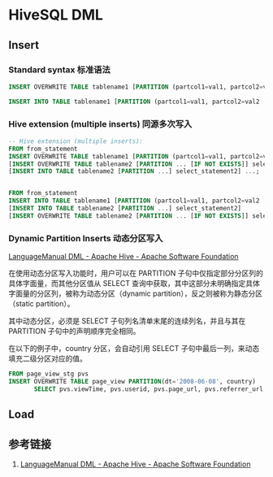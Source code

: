# HiveSQL DML


## Insert

### Standard syntax 标准语法

```sql
INSERT OVERWRITE TABLE tablename1 [PARTITION (partcol1=val1, partcol2=val2 ...) [IF NOT EXISTS]] select_statement1 FROM from_statement;

INSERT INTO TABLE tablename1 [PARTITION (partcol1=val1, partcol2=val2 ...)] select_statement1 FROM from_statement;
```


### Hive extension (multiple inserts) 同源多次写入

```sql
-- Hive extension (multiple inserts):
FROM from_statement
INSERT OVERWRITE TABLE tablename1 [PARTITION (partcol1=val1, partcol2=val2 ...) [IF NOT EXISTS]] select_statement1
[INSERT OVERWRITE TABLE tablename2 [PARTITION ... [IF NOT EXISTS]] select_statement2]
[INSERT INTO TABLE tablename2 [PARTITION ...] select_statement2] ...;


FROM from_statement
INSERT INTO TABLE tablename1 [PARTITION (partcol1=val1, partcol2=val2 ...)] select_statement1
[INSERT INTO TABLE tablename2 [PARTITION ...] select_statement2]
[INSERT OVERWRITE TABLE tablename2 [PARTITION ... [IF NOT EXISTS]] select_statement2] ...;
```


### Dynamic Partition Inserts 动态分区写入


[LanguageManual DML - Apache Hive - Apache Software Foundation](https://cwiki.apache.org/confluence/display/Hive/LanguageManual+DML#LanguageManualDML-DynamicPartitionInserts)

在使用动态分区写入功能时，用户可以在 PARTITION 子句中仅指定部分分区列的具体字面量，而其他分区值从 SELECT 查询中获取，其中这部分未明确指定具体字面量的分区列，被称为动态分区（dynamic partition），反之则被称为静态分区（static partition）。

其中动态分区，必须是 SELECT 子句列名清单末尾的连续列名，并且与其在 PARTITION 子句中的声明顺序完全相同。


在以下的例子中，country 分区，会自动引用 SELECT 子句中最后一列，来动态填充二级分区对应的值。
```sql
FROM page_view_stg pvs
INSERT OVERWRITE TABLE page_view PARTITION(dt='2008-06-08', country)
       SELECT pvs.viewTime, pvs.userid, pvs.page_url, pvs.referrer_url, null, null, pvs.ip, pvs.cnt
```

## Load





## 参考链接
1. [LanguageManual DML - Apache Hive - Apache Software Foundation](https://cwiki.apache.org/confluence/display/Hive/LanguageManual+DML)